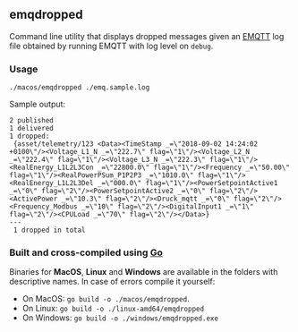 ## emqdropped

Command line utility that displays dropped messages given an [EMQTT](http://emqtt.io/) log file obtained by running EMQTT with log level on `debug`.

### Usage

`./macos/emqdropped ./emq.sample.log`

Sample output:
```
2 published
1 delivered
1 dropped:
 {asset/telemetry/123 <Data><TimeStamp _=\"2018-09-02 14:24:02 +0100\"/><Voltage_L1_N _=\"222.7\" flag=\"1\"/><Voltage_L2_N _=\"222.4\" flag=\"1\"/><Voltage_L3_N _=\"222.3\" flag=\"1\"/><RealEnergy_L1L2L3Con _=\"22800.0\" flag=\"1\"/><Frequency _=\"50.00\" flag=\"1\"/><RealPowerPSum_P1P2P3 _=\"1010.0\" flag=\"1\"/><RealEnergy_L1L2L3Del _=\"000.0\" flag=\"1\"/><PowerSetpointActive1 _=\"0\" flag=\"2\"/><PowerSetpointActive2 _=\"0\" flag=\"2\"/><ActivePower _=\"10.3\" flag=\"2\"/><Druck_mqtt _=\"0\" flag=\"2\"/><Frequency_Modbus _=\"10\" flag=\"2\"/><DigitalInput1 _=\"1\" flag=\"2\"/><CPULoad _=\"70\" flag=\"2\"/></Data>}
---
 1 dropped in total
 ```

### Built and cross-compiled using [Go](https://golang.org/)

Binaries for **MacOS**, **Linux** and **Windows** are available in the folders with descriptive names.
In case of errors compile it yourself:
- On MacOS: `go build -o ./macos/emqdropped`.
- On Linux: `go build -o ./linux-amd64/emqdropped`
- On Windows: `go build -o ./windows/emqdropped.exe`
